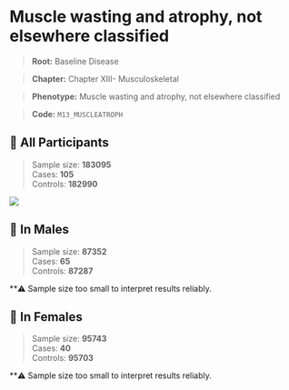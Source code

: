 # Muscle wasting and atrophy, not elsewhere classified

> **Root:** Baseline Disease  

> **Chapter:** Chapter XIII- Musculoskeletal  

> **Phenotype:** Muscle wasting and atrophy, not elsewhere classified  

> **Code:** `M13_MUSCLEATROPH`

## 🧪 All Participants  
> Sample size: **183095**  
> Cases: **105**  
> Controls: **182990**
<img src="/Disease/Figures/ALL/Incidence/M13_MUSCLEATROPH.png"/>
<CsvTable src="/Disease_Data/ALL/Incidence/COX_M13_MUSCLEATROPH.csv" label="🔍 View full results" />

## 👨 In Males  
> Sample size: **87352**  
> Cases: **65**  
> Controls: **87287**

**⚠️ Sample size too small to interpret results reliably.


## 👩 In Females  
> Sample size: **95743**  
> Cases: **40**  
> Controls: **95703**

**⚠️ Sample size too small to interpret results reliably.

